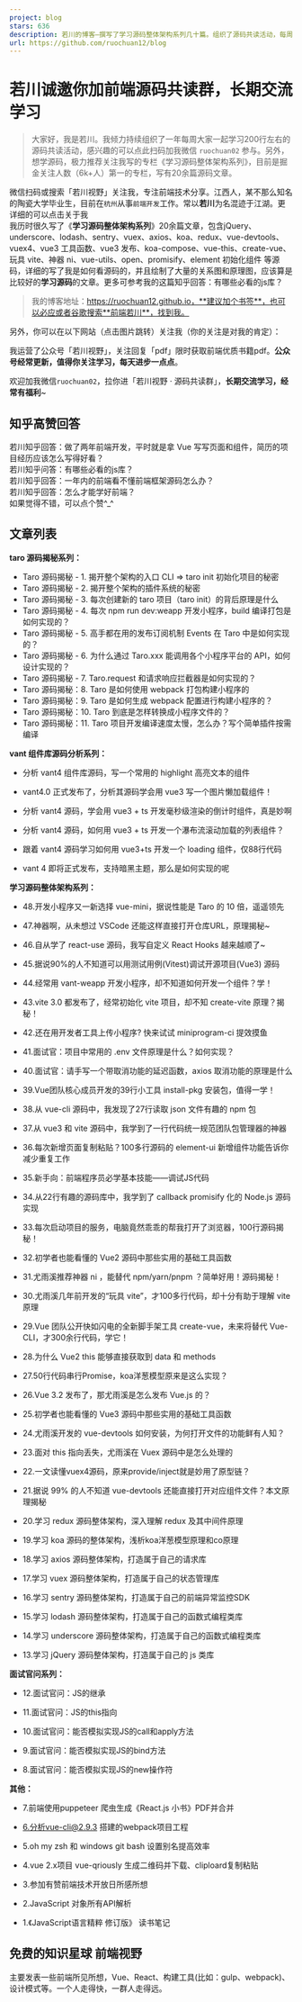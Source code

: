 ```yaml
---
project: blog
stars: 636
description: 若川的博客—撰写了学习源码整体架构系列几十篇。组织了源码共读活动，每周一起学习200行左右的源码，加我微信 ruochuan02 参与。
url: https://github.com/ruochuan12/blog
---
```


若川诚邀你加前端源码共读群，长期交流学习
====================

> 大家好，我是若川。我倾力持续组织了一年每周大家一起学习200行左右的源码共读活动，感兴趣的可以点此扫码加我微信 `ruochuan02` 参与。另外，想学源码，极力推荐关注我写的专栏《学习源码整体架构系列》，目前是掘金关注人数（6k+人）第一的专栏，写有20余篇源码文章。

微信扫码或搜索「若川视野」关注我，专注前端技术分享。江西人，某不那么知名的陶瓷大学毕业生，目前在`杭州`从事`前端开发`工作。常以**若川**为名混迹于江湖。更详细的可以点击关于我  
我历时很久写了《**学习源码整体架构系列**》20余篇文章，包含jQuery、underscore、lodash、sentry、vuex、axios、koa、redux、vue-devtools、vuex4、vue3 工具函数、vue3 发布、koa-compose、vue-this、create-vue、玩具 vite、神器 ni、vue-utils、open、promisify、element 初始化组件 等源码，详细的写了我是如何看源码的，并且绘制了大量的关系图和原理图，应该算是比较好的**学习源码**的文章。更多可参考我的这篇知乎回答：有哪些必看的js库？

> 我的博客地址：https://ruochuan12.github.io，**建议加个书签**，也可以必应或者谷歌搜索**前端若川**，找到我。

另外，你可以在以下网站（点击图片跳转）关注我（你的关注是对我的肯定）：  

我运营了公众号「若川视野」，关注回复「pdf」限时获取前端优质书籍pdf。**公众号经常更新，值得你关注学习，每天进步一点点**。

欢迎加我微信`ruochuan02`，拉你进「若川视野 · 源码共读群」，**长期交流学习，经常有福利**~

知乎高赞回答
------

若川知乎回答：做了两年前端开发，平时就是拿 Vue 写写页面和组件，简历的项目经历应该怎么写得好看？  
若川知乎问答：有哪些必看的js库？  
若川知乎回答：一年内的前端看不懂前端框架源码怎么办？  
若川知乎回答：怎么才能学好前端？  
如果觉得不错，可以点个赞^\_^

文章列表
----

**taro 源码揭秘系列：**

-   Taro 源码揭秘 - 1. 揭开整个架构的入口 CLI => taro init 初始化项目的秘密
-   Taro 源码揭秘 - 2. 揭开整个架构的插件系统的秘密
-   Taro 源码揭秘 - 3. 每次创建新的 taro 项目（taro init）的背后原理是什么
-   Taro 源码揭秘 - 4. 每次 npm run dev:weapp 开发小程序，build 编译打包是如何实现的？
-   Taro 源码揭秘 - 5. 高手都在用的发布订阅机制 Events 在 Taro 中是如何实现的？
-   Taro 源码揭秘 - 6. 为什么通过 Taro.xxx 能调用各个小程序平台的 API，如何设计实现的？
-   Taro 源码揭秘 - 7. Taro.request 和请求响应拦截器是如何实现的？
-   Taro 源码揭秘：8. Taro 是如何使用 webpack 打包构建小程序的
-   Taro 源码揭秘：9. Taro 是如何生成 webpack 配置进行构建小程序的？
-   Taro 源码揭秘：10. Taro 到底是怎样转换成小程序文件的？
-   Taro 源码揭秘：11. Taro 项目开发编译速度太慢，怎么办？写个简单插件按需编译

**vant 组件库源码分析系列：**

-   分析 vant4 组件库源码，写一个常用的 highlight 高亮文本的组件
    
-   vant4.0 正式发布了，分析其源码学会用 vue3 写一个图片懒加载组件！
    
-   分析 vant4 源码，学会用 vue3 + ts 开发毫秒级渲染的倒计时组件，真是妙啊
    
-   分析 vant4 源码，如何用 vue3 + ts 开发一个瀑布流滚动加载的列表组件？
    
-   跟着 vant4 源码学习如何用 vue3+ts 开发一个 loading 组件，仅88行代码
    
-   vant 4 即将正式发布，支持暗黑主题，那么是如何实现的呢
    

**学习源码整体架构系列：**

-   48.开发小程序又一新选择 vue-mini，据说性能是 Taro 的 10 倍，遥遥领先
    
-   47.神器啊，从未想过 VSCode 还能这样直接打开仓库URL，原理揭秘~
    
-   46.自从学了 react-use 源码，我写自定义 React Hooks 越来越顺了~
    
-   45.据说90%的人不知道可以用测试用例(Vitest)调试开源项目(Vue3) 源码
    
-   44.经常用 vant-weapp 开发小程序，却不知道如何开发一个组件？学！
    
-   43.vite 3.0 都发布了，经常初始化 vite 项目，却不知 create-vite 原理？揭秘！
    
-   42.还在用开发者工具上传小程序? 快来试试 miniprogram-ci 提效摸鱼
    
-   41.面试官：项目中常用的 .env 文件原理是什么？如何实现？
    
-   40.面试官：请手写一个带取消功能的延迟函数，axios 取消功能的原理是什么
    
-   39.Vue团队核心成员开发的39行小工具 install-pkg 安装包，值得一学！
    
-   38.从 vue-cli 源码中，我发现了27行读取 json 文件有趣的 npm 包
    
-   37.从 vue3 和 vite 源码中，我学到了一行代码统一规范团队包管理器的神器
    
-   36.每次新增页面复制粘贴？100多行源码的 element-ui 新增组件功能告诉你减少重复工作
    
-   35.新手向：前端程序员必学基本技能——调试JS代码
    
-   34.从22行有趣的源码库中，我学到了 callback promisify 化的 Node.js 源码实现
    
-   33.每次启动项目的服务，电脑竟然乖乖的帮我打开了浏览器，100行源码揭秘！
    
-   32.初学者也能看懂的 Vue2 源码中那些实用的基础工具函数
    
-   31.尤雨溪推荐神器 ni ，能替代 npm/yarn/pnpm ？简单好用！源码揭秘！
    
-   30.尤雨溪几年前开发的“玩具 vite”，才100多行代码，却十分有助于理解 vite 原理
    
-   29.Vue 团队公开快如闪电的全新脚手架工具 create-vue，未来将替代 Vue-CLI，才300余行代码，学它！
    
-   28.为什么 Vue2 this 能够直接获取到 data 和 methods
    
-   27.50行代码串行Promise，koa洋葱模型原来是这么实现？
    
-   26.Vue 3.2 发布了，那尤雨溪是怎么发布 Vue.js 的？
    
-   25.初学者也能看懂的 Vue3 源码中那些实用的基础工具函数
    
-   24.尤雨溪开发的 vue-devtools 如何安装，为何打开文件的功能鲜有人知？
    
-   23.面对 this 指向丢失，尤雨溪在 Vuex 源码中是怎么处理的
    
-   22.一文读懂vuex4源码，原来provide/inject就是妙用了原型链？
    
-   21.据说 99% 的人不知道 vue-devtools 还能直接打开对应组件文件？本文原理揭秘
    
-   20.学习 redux 源码整体架构，深入理解 redux 及其中间件原理
    
-   19.学习 koa 源码的整体架构，浅析koa洋葱模型原理和co原理
    
-   18.学习 axios 源码整体架构，打造属于自己的请求库
    
-   17.学习 vuex 源码整体架构，打造属于自己的状态管理库
    
-   16.学习 sentry 源码整体架构，打造属于自己的前端异常监控SDK
    
-   15.学习 lodash 源码整体架构，打造属于自己的函数式编程类库
    
-   14.学习 underscore 源码整体架构，打造属于自己的函数式编程类库
    
-   13.学习 jQuery 源码整体架构，打造属于自己的 js 类库
    

**面试官问系列：**

-   12.面试官问：JS的继承
    
-   11.面试官问：JS的this指向
    
-   10.面试官问：能否模拟实现JS的call和apply方法
    
-   9.面试官问：能否模拟实现JS的bind方法
    
-   8.面试官问：能否模拟实现JS的new操作符
    

**其他：**

-   7.前端使用puppeteer 爬虫生成《React.js 小书》PDF并合并
    
-   6.分析vue-cli@2.9.3 搭建的webpack项目工程
    
-   5.oh my zsh 和 windows git bash 设置别名提高效率
    
-   4.vue 2.x项目 vue-qriously 生成二维码并下载、cliploard复制粘贴
    
-   3.参加有赞前端技术开放日所感所想
    
-   2.JavaScript 对象所有API解析
    
-   1.《JavaScript语言精粹 修订版》 读书笔记
    

免费的知识星球 前端视野
------------

主要发表一些前端所见所想，Vue、React、构建工具(比如：gulp、webpack)、设计模式等。一个人走得快，一群人走得远。
